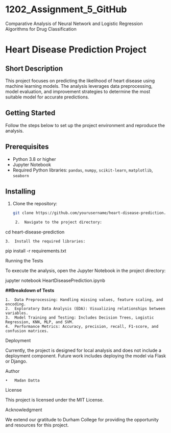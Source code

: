 # 1202_Assignment_5_GitHub
Comparative Analysis of Neural Network and Logistic Regression Algorithms for Drug Classification
# Heart Disease Prediction Project

## Short Description
This project focuses on predicting the likelihood of heart disease using machine learning models. The analysis leverages data preprocessing, model evaluation, and improvement strategies to determine the most suitable model for accurate predictions.

## Getting Started
Follow the steps below to set up the project environment and reproduce the analysis.

## Prerequisites
- Python 3.8 or higher
- Jupyter Notebook
- Required Python libraries: `pandas`, `numpy`, `scikit-learn`, `matplotlib`, `seaborn`

## Installing
1. Clone the repository:
   ```bash
   git clone https://github.com/yourusername/heart-disease-prediction.git

	2.	Navigate to the project directory:

cd heart-disease-prediction


	3.	Install the required libraries:

pip install -r requirements.txt



Running the Tests

To execute the analysis, open the Jupyter Notebook in the project directory:

jupyter notebook HeartDiseasePrediction.ipynb

**##Breakdown of Tests**

	1.	Data Preprocessing: Handling missing values, feature scaling, and encoding.
	2.	Exploratory Data Analysis (EDA): Visualizing relationships between variables.
	3.	Model Training and Testing: Includes Decision Trees, Logistic Regression, KNN, MLP, and SVM.
	4.	Performance Metrics: Accuracy, precision, recall, F1-score, and confusion matrices.

Deployment

Currently, the project is designed for local analysis and does not include a deployment component. Future work includes deploying the model via Flask or Django.

Author

	•	Madan Datta

License

This project is licensed under the MIT License.

Acknowledgment

We extend our gratitude to Durham College for providing the opportunity and resources for this project.

